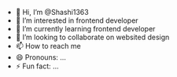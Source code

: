 - 👋 Hi, I’m @Shashi1363
- 👀 I’m interested in frontend developer
- 🌱 I’m currently learning frontend developer
- 💞️ I’m looking to collaborate on websited design
- 📫 How to reach me 
- 😄 Pronouns: ...
- ⚡ Fun fact: ...

<!---
Shashi1363/Shashi1363 is a ✨ special ✨ repository because its `README.md` (this file) appears on your GitHub profile.
You can click the Preview link to take a look at your changes.
--->
